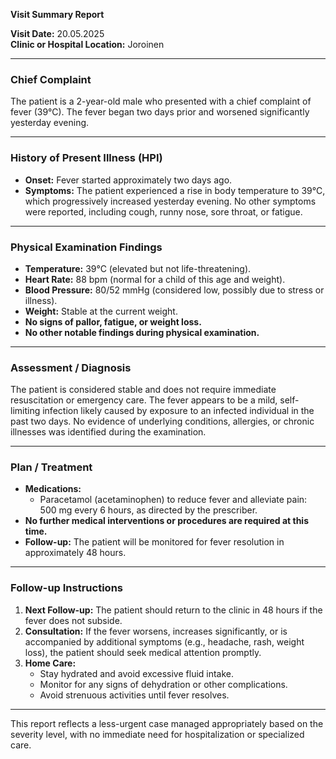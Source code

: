 

**Visit Summary Report**

**Visit Date:** 20.05.2025  
**Clinic or Hospital Location:** Joroinen  

---

### **Chief Complaint**
The patient is a 2-year-old male who presented with a chief complaint of fever (39°C). The fever began two days prior and worsened significantly yesterday evening.

---

### **History of Present Illness (HPI)**
- **Onset:** Fever started approximately two days ago.
- **Symptoms:** The patient experienced a rise in body temperature to 39°C, which progressively increased yesterday evening. No other symptoms were reported, including cough, runny nose, sore throat, or fatigue.

---

### **Physical Examination Findings**
- **Temperature:** 39°C (elevated but not life-threatening).
- **Heart Rate:** 88 bpm (normal for a child of this age and weight).
- **Blood Pressure:** 80/52 mmHg (considered low, possibly due to stress or illness).
- **Weight:** Stable at the current weight.
- **No signs of pallor, fatigue, or weight loss.**
- **No other notable findings during physical examination.**

---

### **Assessment / Diagnosis**
The patient is considered stable and does not require immediate resuscitation or emergency care. The fever appears to be a mild, self-limiting infection likely caused by exposure to an infected individual in the past two days. No evidence of underlying conditions, allergies, or chronic illnesses was identified during the examination.

---

### **Plan / Treatment**
- **Medications:** 
  - Paracetamol (acetaminophen) to reduce fever and alleviate pain: 500 mg every 6 hours, as directed by the prescriber.
- **No further medical interventions or procedures are required at this time.**
- **Follow-up:** The patient will be monitored for fever resolution in approximately 48 hours.

---

### **Follow-up Instructions**
1. **Next Follow-up:** The patient should return to the clinic in 48 hours if the fever does not subside.
2. **Consultation:** If the fever worsens, increases significantly, or is accompanied by additional symptoms (e.g., headache, rash, weight loss), the patient should seek medical attention promptly.
3. **Home Care:**
   - Stay hydrated and avoid excessive fluid intake.
   - Monitor for any signs of dehydration or other complications.
   - Avoid strenuous activities until fever resolves.

---

This report reflects a less-urgent case managed appropriately based on the severity level, with no immediate need for hospitalization or specialized care.